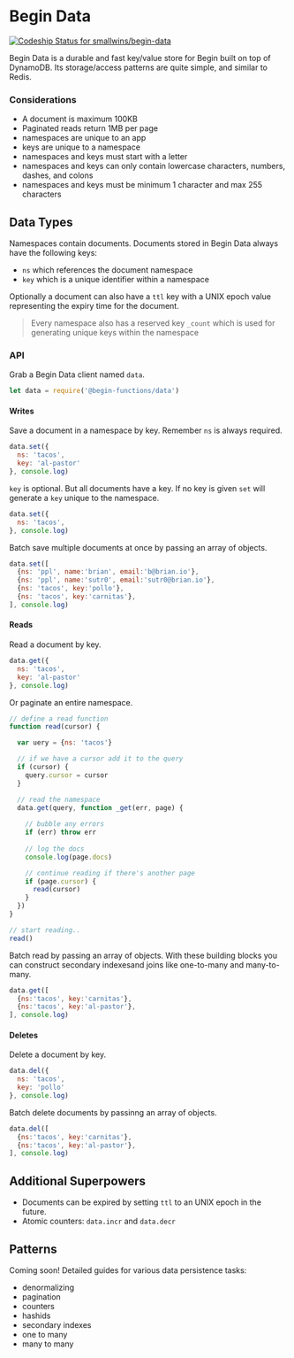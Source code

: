 # Begin Data

[ ![Codeship Status for smallwins/begin-data](https://app.codeship.com/projects/1f33e4b0-21ac-0136-c2d9-3a7e7af3da57/status?branch=master)](https://app.codeship.com/projects/285941)

Begin Data is a durable and fast key/value store for Begin built on top of DynamoDB. Its storage/access patterns are quite simple, and similar to Redis.


### Considerations

- A document is maximum 100KB
- Paginated reads return 1MB per page 
- namespaces are unique to an app
- keys are unique to a namespace
- namespaces and keys must start with a letter
- namespaces and keys can only contain lowercase characters, numbers, dashes, and colons
- namespaces and keys must be minimum 1 character and max 255 characters


## Data Types

Namespaces contain documents. Documents stored in Begin Data always have the following keys:

- `ns` which references the document namespace 
- `key` which is a unique identifier within a namespace

Optionally a document can also have a `ttl` key with a UNIX epoch value representing the expiry time for the document.

> Every namespace also has a reserved key `_count` which is used for generating unique keys within the namespace


### API

Grab a Begin Data client named `data`.

```javascript
let data = require('@begin-functions/data')
```


#### Writes

Save a document in a namespace by key. Remember `ns` is always required.

```javascript
data.set({
  ns: 'tacos', 
  key: 'al-pastor'
}, console.log)
```

`key` is optional. But all documents have a key. If no key is given `set` will generate a `key` unique to the namespace. 

```javascript
data.set({
  ns: 'tacos', 
}, console.log)
```

Batch save multiple documents at once by passing an array of objects.

```javascript
data.set([
  {ns: 'ppl', name:'brian', email:'b@brian.io'},
  {ns: 'ppl', name:'sutr0', email:'sutr0@brian.io'},
  {ns: 'tacos', key:'pollo'},
  {ns: 'tacos', key:'carnitas'},
], console.log)
```


#### Reads

Read a document by key.

```javascript
data.get({
  ns: 'tacos', 
  key: 'al-pastor'
}, console.log)
```

Or paginate an entire namespace.

```javascript
// define a read function
function read(cursor) {

  var uery = {ns: 'tacos'}

  // if we have a cursor add it to the query
  if (cursor) {
    query.cursor = cursor
  }

  // read the namespace
  data.get(query, function _get(err, page) {
    
    // bubble any errors
    if (err) throw err
    
    // log the docs
    console.log(page.docs)

    // continue reading if there's another page
    if (page.cursor) {
      read(cursor)
    }
  })
}

// start reading..
read()
```

Batch read by passing an array of objects. With these building blocks you can construct secondary indexesand joins like one-to-many and many-to-many.

```javascript
data.get([
  {ns:'tacos', key:'carnitas'},
  {ns:'tacos', key:'al-pastor'},
], console.log)
```


#### Deletes

Delete a document by key.

```javascript
data.del({
  ns: 'tacos', 
  key: 'pollo'
}, console.log)
```

Batch delete documents by passinng an array of objects.

```javascript
data.del([
  {ns:'tacos', key:'carnitas'},
  {ns:'tacos', key:'al-pastor'},
], console.log)

```


## Additional Superpowers

- Documents can be expired by setting `ttl` to an UNIX epoch in the future.
- Atomic counters: `data.incr` and `data.decr`


## Patterns

Coming soon! Detailed guides for various data persistence tasks:

- denormalizing
- pagination
- counters
- hashids
- secondary indexes
- one to many
- many to many
